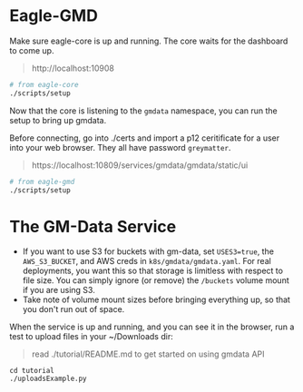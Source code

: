 # Eagle-GMD

Make sure eagle-core is up and running.
The core waits for the dashboard to come up.

> http://localhost:10908

```sh
# from eagle-core
./scripts/setup
```

Now that the core is listening to the `gmdata` namespace,
you can run the setup to bring up gmdata.

Before connecting, go into ./certs and import a p12 ceritificate
for a user into your web browser. They all have password `greymatter`.

> https://localhost:10809/services/gmdata/gmdata/static/ui

```sh
# from eagle-gmd
./scripts/setup
```

# The GM-Data Service

- If you want to use S3 for buckets with gm-data, set `USES3=true`, the `AWS_S3_BUCKET`, and AWS creds in `k8s/gmdata/gmdata.yaml`.
  For real deployments, you want this so that storage is limitless with respect to file size. You can simply ignore
  (or remove) the `/buckets` volume mount if you are using S3.
- Take note of volume mount sizes before bringing everything up, so that you don't run out of space.

When the service is up and running, and you can see it in the browser, run a test to upload files in your ~/Downloads dir:

> read ./tutorial/README.md to get started on using gmdata API

```
cd tutorial
./uploadsExample.py
``` 
